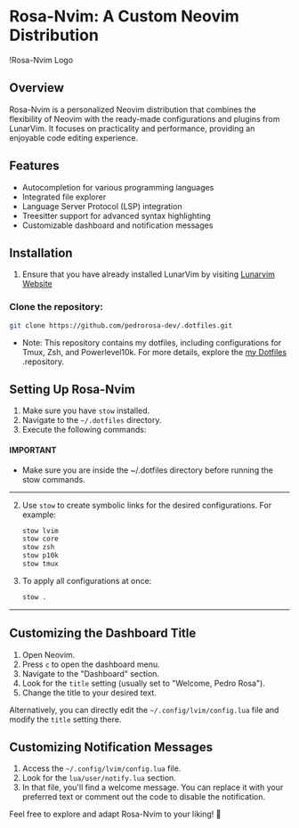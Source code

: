 # Rosa-Nvim: A Custom Neovim Distribution

!Rosa-Nvim Logo

## Overview
Rosa-Nvim is a personalized Neovim distribution that combines the flexibility of Neovim with the ready-made configurations and plugins from LunarVim. It focuses on practicality and performance, providing an enjoyable code editing experience.

## Features
- Autocompletion for various programming languages
- Integrated file explorer
- Language Server Protocol (LSP) integration
- Treesitter support for advanced syntax highlighting
- Customizable dashboard and notification messages




## Installation
1. Ensure that you have already installed LunarVim by visiting [Lunarvim Website](https://www.lunarvim.org/docs/installation) 
###  Clone the repository:
```bash
git clone https://github.com/pedrorosa-dev/.dotfiles.git
```
   - Note: This repository contains my dotfiles, including configurations for Tmux, Zsh, and Powerlevel10k. For more details, explore the [my Dotfiles](https://github.com/pedrorosa-dev/.dotfiles) .repository. 

## Setting Up Rosa-Nvim
1. Make sure you have `stow` installed.
2. Navigate to the `~/.dotfiles` directory.
3. Execute the following commands:

#### **IMPORTANT** 
- Make sure you are inside the ~/.dotfiles directory before running the stow commands.

- - -


2. Use `stow` to create symbolic links for the desired configurations. For example:

    ```bash
    stow lvim
    stow core
    stow zsh
    stow p10k
    stow tmux
    ```

3. To apply all configurations at once:

    ```bash
    stow .
    ```

- - -


## Customizing the Dashboard Title
1. Open Neovim.
2. Press `c` to open the dashboard menu.
3. Navigate to the "Dashboard" section.
4. Look for the `title` setting (usually set to "Welcome, Pedro Rosa").
5. Change the title to your desired text.

Alternatively, you can directly edit the `~/.config/lvim/config.lua` file and modify the `title` setting there.

## Customizing Notification Messages
1. Access the `~/.config/lvim/config.lua` file.
2. Look for the `lua/user/notify.lua` section.
3. In that file, you'll find a welcome message. You can replace it with your preferred text or comment out the code to disable the notification.



Feel free to explore and adapt Rosa-Nvim to your liking! 🌟
